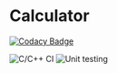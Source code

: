 # Calculator

[![Codacy Badge](https://api.codacy.com/project/badge/Grade/0939c9ddfb344b9fafd8d29b156445fe)](https://app.codacy.com/gh/99002446/Calculator?utm_source=github.com&utm_medium=referral&utm_content=99002446/Calculator&utm_campaign=Badge_Grade)

![C/C++ CI](https://github.com/99002446/Calculator/workflows/C/C++%20CI/badge.svg?branch=main)
![Unit testing](https://github.com/99002446/Calculator/workflows/Unit%20testing/badge.svg)

